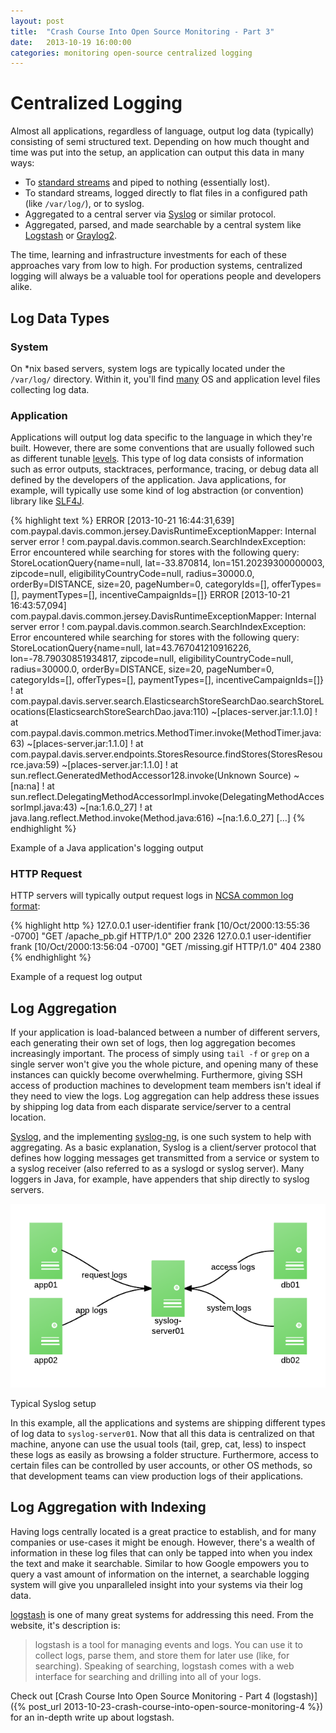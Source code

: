 ```yaml
---
layout: post
title:  "Crash Course Into Open Source Monitoring - Part 3"
date:   2013-10-19 16:00:00
categories: monitoring open-source centralized logging
---
```


# Centralized Logging

Almost all applications, regardless of language, output log data (typically) consisting of semi structured text. Depending on how much thought and time was put into the setup, an application can output this data in many ways:

* To [standard streams](http://en.wikipedia.org/wiki/Standard_streams) and piped to nothing (essentially lost).
* To standard streams, logged directly to flat files in a configured path (like `/var/log/`), or to syslog.
* Aggregated to a central server via [Syslog](http://en.wikipedia.org/wiki/Syslog) or similar protocol.
* Aggregated, parsed, and made searchable by a central system like [Logstash](http://logstash.net/) or [Graylog2](http://graylog2.org/).

The time, learning and infrastructure investments for each of these approaches vary from low to high. For production systems, centralized logging will always be a valuable tool for operations people and developers alike.


## Log Data Types

### System

On \*nix based servers, system logs are typically located under the `/var/log/` directory. Within it, you'll find [many](http://www.thegeekstuff.com/2011/08/linux-var-log-files/) OS and application level files collecting log data.

### Application

Applications will output log data specific to the language in which they're built. However, there are some conventions that are usually followed such as different tunable [levels](http://slf4j.org/api/org/apache/log4j/Level.html). This type of log data consists of information such as error outputs, stacktraces, performance, tracing, or debug data all defined by the developers of the application. Java applications, for example, will typically use some kind of log abstraction (or convention) library like [SLF4J](http://www.slf4j.org/).

{% highlight text %}
ERROR [2013-10-21 16:44:31,639] com.paypal.davis.common.jersey.DavisRuntimeExceptionMapper: Internal server error
! com.paypal.davis.common.search.SearchIndexException: Error encountered while searching for stores with the following query:
StoreLocationQuery{name=null, lat=-33.870814, lon=151.20239300000003, zipcode=null, eligibilityCountryCode=null, radius=30000.0, orderBy=DISTANCE,    size=20, pageNumber=0, categoryIds=[], offerTypes=[], paymentTypes=[], incentiveCampaignIds=[]}
ERROR [2013-10-21 16:43:57,094] com.paypal.davis.common.jersey.DavisRuntimeExceptionMapper: Internal server error
! com.paypal.davis.common.search.SearchIndexException: Error encountered while searching for stores with the following query:
StoreLocationQuery{name=null, lat=43.767041210916226, lon=-78.79030851934817, zipcode=null, eligibilityCountryCode=null, radius=30000.0, orderBy=DISTANCE,    size=20, pageNumber=0, categoryIds=[], offerTypes=[], paymentTypes=[], incentiveCampaignIds=[]}
! at com.paypal.davis.server.search.ElasticsearchStoreSearchDao.searchStoreLocations(ElasticsearchStoreSearchDao.java:110) ~[places-server.jar:1.1.0]
! at com.paypal.davis.common.metrics.MethodTimer.invoke(MethodTimer.java:63) ~[places-server.jar:1.1.0]
! at com.paypal.davis.server.endpoints.StoresResource.findStores(StoresResource.java:59) ~[places-server.jar:1.1.0]
! at sun.reflect.GeneratedMethodAccessor128.invoke(Unknown Source) ~[na:na]
! at sun.reflect.DelegatingMethodAccessorImpl.invoke(DelegatingMethodAccessorImpl.java:43) ~[na:1.6.0_27]
! at java.lang.reflect.Method.invoke(Method.java:616) ~[na:1.6.0_27]
[…]
{% endhighlight %}

Example of a Java application's logging output


### HTTP Request

HTTP servers will typically output request logs in [NCSA common log format](http://en.wikipedia.org/wiki/Common_Log_Format):

{% highlight http %}
127.0.0.1 user-identifier frank [10/Oct/2000:13:55:36 -0700] "GET /apache_pb.gif HTTP/1.0" 200 2326
127.0.0.1 user-identifier frank [10/Oct/2000:13:56:04 -0700] "GET /missing.gif HTTP/1.0" 404 2380
{% endhighlight %}

Example of a request log output


## Log Aggregation

If your application is load-balanced between a number of different servers, each generating their own set of logs, then log aggregation becomes increasingly important. The process of simply using `tail -f` or `grep` on a single server won't give you the whole picture, and opening many of these instances can quickly become overwhelming. Furthermore, giving SSH access of production machines to development team members isn't ideal if they need to view the logs. Log aggregation can help address these issues by shipping log data from each disparate service/server to a central location.

[Syslog](http://en.wikipedia.org/wiki/Syslog), and the implementing [syslog-ng](http://www.balabit.com/network-security/syslog-ng), is one such system to help with aggregating. As a basic explanation, Syslog is a client/server protocol that defines how logging messages get transmitted from a service or system to a syslog receiver (also referred to as a syslogd or syslog server). Many loggers in Java, for example, have appenders that ship directly to syslog servers.

![Diagram of typical Syslog setup](/images/crash_course_into_open_source_monitoring_tools/centralized-logging-syslog.png)

Typical Syslog setup

In this example, all the applications and systems are shipping different types of log data to `syslog-server01`. Now that all this data is centralized on that machine, anyone can use the usual tools (tail, grep, cat, less) to inspect these logs as easily as browsing a folder structure. Furthermore, access to certain files can be controlled by user accounts, or other OS methods, so that development teams can view production logs of their applications.


## Log Aggregation with Indexing

Having logs centrally located is a great practice to establish, and for many companies or use-cases it might be enough. However, there's a wealth of information in these log files that can only be tapped into when you index the text and make it searchable. Similar to how Google empowers you to query a vast amount of information on the internet, a searchable logging system will give you unparalleled insight into your systems via their log data.

[logstash](http://logstash.net) is one of many great systems for addressing this need. From the website, it's description is:

> logstash is a tool for managing events and logs. You can use it to collect logs, parse them, and store them for later use (like, for searching). Speaking of searching, logstash comes with a web interface for searching and drilling into all of your logs.

Check out [Crash Course Into Open Source Monitoring - Part 4 (logstash)]({% post_url 2013-10-23-crash-course-into-open-source-monitoring-4 %}) for an in-depth write up about logstash.
